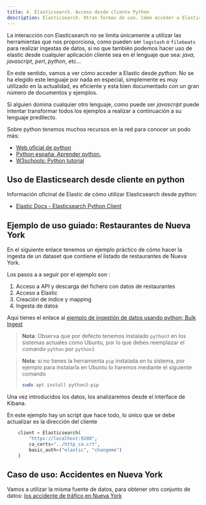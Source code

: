 ```yaml
---
title: 4. Elasticsearch. Acceso desde cliente Python 
description: Elasticsearch. Otras formas de uso. Cómo acceder a Elasticsearch desde Python y ejemplos de uso. 
---
```


La interacción con Elasticsearch no se limita únicamente a utilizar las herramientas que nos proporciona, como pueden ser `logstash` o `filebeats` para realizar ingestas de datos, si no que también podemos hacer uso de elastic desde cualquier aplicación cliente sea en el lenguaje que sea: *java*, *javascript*, *perl*, *python*, etc...

En este sentido, vamos a ver cómo acceder a Elastic desde *python*. No se ha elegido este lenguaje por nada en especial, simplemente es muy utilizado en la actualidad, es eficiente y esta bien documentado con un gran número de documentos y ejemplos.

Si alguien domina cualquier otro lenguaje, como puede ser *javascript* puede intentar transformar todos los ejemplos a realizar a continuación a su lenguaje predilecto.

Sobre python tenemos muchos recursos en la red para conocer un podo más:
- [Web oficial de python](https://www.python.org/)
- [Python españa: Aprender python.](https://es.python.org/aprende-python/)
- [W3schools: Python tutorial](https://www.w3schools.com/python/)


## Uso de Elasticsearch desde cliente en python

Información oficinal de Elastic de cómo utilizar Elasticsearch desde python:

-  [Elastic Docs - Elasticsearch Python Client](https://www.elastic.co/guide/en/elasticsearch/client/python-api/current/overview.html)

## Ejemplo de uso guiado: Restaurantes de Nueva York

En el siguiente enlace tenemos un ejemplo práctico de cómo hacer la ingesta de un dataset que contiene el listado de restaurantes de Nueva York.

Los pasos a a seguir por el ejemplo son :
1. Acceso a API y descarga del fichero con datos de restaurantes
2. Acceso a Elastic
3. Creación de índice y mapping
4. Ingesta de datos

Aquí tienes el enlace al [ejemplo de ingestión de datos usando python; Bulk Ingest](https://github.com/elastic/elasticsearch-py/blob/main/examples/bulk-ingest/README.md)

> **Nota**: Observa que por defecto tenemos instalado `python3` en los sistemas actuales como Ubuntu, por lo que debes reemplazar el comando `python` por `python3`

> **Nota**: si no tienes la herramienta `pip` instalada en tu sistema, por ejemplo para instalarla en Ubuntu lo haremos mediante el siguiente comando
> ```bash
> sudo apt install python3-pip
> ```

Una vez introducidos los datos, los analizaremos desde el interface de Kibana.

En este ejemplo hay un script que hace todo, lo único que se debe actualizar es la dirección del cliente

```python
    client = Elasticsearch(
        "https://localhost:9200",
        ca_certs="../http_ca.crt",
        basic_auth=("elastic", "changeme")
    )
```


## Caso de uso: Accidentes en Nueva York

Vamos a utilizar la misma fuente de datos, para obtener otro conjunto de datos: [los accidente de tráfico en Nueva York](https://data.cityofnewyork.us/Public-Safety/Motor-Vehicle-Collisions-Crashes/h9gi-nx95/about_data)



